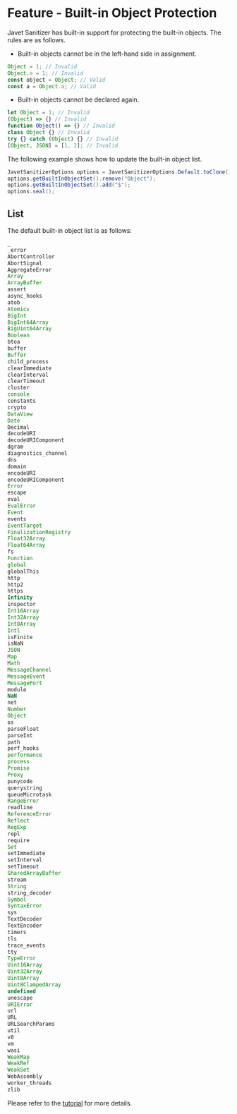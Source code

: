 # Feature - Built-in Object Protection

Javet Sanitizer has built-in support for protecting the built-in objects. The rules are as follows.

- Built-in objects cannot be in the left-hand side in assignment.

```js
Object = 1; // Invalid
Object.a = 1; // Invalid
const object = Object; // Valid
const a = Object.a; // Valid
```

- Built-in objects cannot be declared again.

```js
let Object = 1; // Invalid
(Object) => {} // Invalid
function Object() => {} // Invalid
class Object {} // Invalid
try {} catch (Object) {} // Invalid
[Object, JSON] = [1, 2]; // Invalid
```

The following example shows how to update the built-in object list.

```java
JavetSanitizerOptions options = JavetSanitizerOptions.Default.toClone()
options.getBuiltInObjectSet().remove("Object");
options.getBuiltInObjectSet().add("$");
options.seal();
```

## List

The default built-in object list is as follows:

```js
_
_error
AbortController
AbortSignal
AggregateError
Array
ArrayBuffer
assert
async_hooks
atob
Atomics
BigInt
BigInt64Array
BigUint64Array
Boolean
btoa
buffer
Buffer
child_process
clearImmediate
clearInterval
clearTimeout
cluster
console
constants
crypto
DataView
Date
Decimal
decodeURI
decodeURIComponent
dgram
diagnostics_channel
dns
domain
encodeURI
encodeURIComponent
Error
escape
eval
EvalError
Event
events
EventTarget
FinalizationRegistry
Float32Array
Float64Array
fs
Function
global
globalThis
http
http2
https
Infinity
inspector
Int16Array
Int32Array
Int8Array
Intl
isFinite
isNaN
JSON
Map
Math
MessageChannel
MessageEvent
MessagePort
module
NaN
net
Number
Object
os
parseFloat
parseInt
path
perf_hooks
performance
process
Promise
Proxy
punycode
querystring
queueMicrotask
RangeError
readline
ReferenceError
Reflect
RegExp
repl
require
Set
setImmediate
setInterval
setTimeout
SharedArrayBuffer
stream
String
string_decoder
Symbol
SyntaxError
sys
TextDecoder
TextEncoder
timers
tls
trace_events
tty
TypeError
Uint16Array
Uint32Array
Uint8Array
Uint8ClampedArray
undefined
unescape
URIError
url
URL
URLSearchParams
util
v8
vm
wasi
WeakMap
WeakRef
WeakSet
WebAssembly
worker_threads
zlib
```

Please refer to the [tutorial](../tutorials/tutorial_sanitizer_02_built_in_object.md) for more details.
